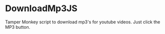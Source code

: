 # DownloadMp3JS
Tamper Monkey script to download mp3's for youtube videos. Just click the MP3 button.
